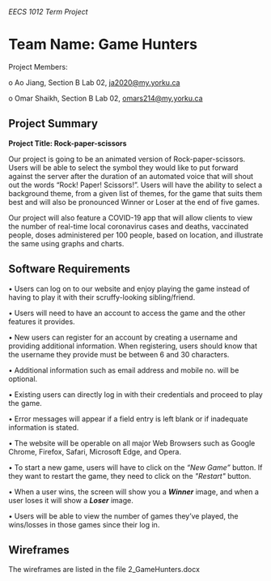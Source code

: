 *EECS 1012 Term Project*


# Team Name: Game Hunters


Project Members:

o	Ao Jiang, Section B Lab 02, ja2020@my.yorku.ca

o	Omar Shaikh, Section B Lab 02, omars214@my.yorku.ca

## Project Summary

										
**Project Title: Rock-paper-scissors**


Our project is going to be an animated version of Rock-paper-scissors. Users will be able to select the symbol they would like to put forward against the server after the duration of an automated voice that will shout out the words “Rock! Paper! Scissors!”. Users will have the ability to select a background theme, from a given list of themes, for the game that suits them best and will also be pronounced Winner or Loser at the end of five games.

Our project will also feature a COVID-19 app that will allow clients to view the number of real-time local coronavirus cases and deaths, vaccinated people, doses administered per 100 people, based on location, and illustrate the same using graphs and charts.





## Software Requirements

•	Users can log on to our website and enjoy playing the game instead of having to play it with their scruffy-looking sibling/friend.

•	Users will need to have an account to access the game and the other features it provides.

•	New users can register for an account by creating a username and providing additional information. When registering, users should know that the username they provide must be between 6 and 30 characters.

•	Additional information such as email address and mobile no. will be optional.

•	Existing users can directly log in with their credentials and proceed to play the game.

•	Error messages will appear if a field entry is left blank or if inadequate information is stated.

•	The website will be operable on all major Web Browsers such as Google Chrome, Firefox, Safari, Microsoft Edge, and Opera.

•	To start a new game, users will have to click on the *“New Game”* button. If they want to restart the game, they need to click on the *"Restart"*                  button.

•       When a user wins, the screen will show you a ***Winner*** image, and when a user loses it will show a ***Loser*** image.

•	Users will be able to view the number of games they’ve played, the wins/losses in those games since their log in.



## Wireframes

The wireframes are listed in the file 2_GameHunters.docx
